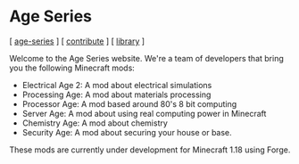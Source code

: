 # Age Series

[ [age-series](/) ] [ [contribute](contribute) ] [ [library](library) ]

Welcome to the Age Series website. We're a team of developers that bring you the following Minecraft mods:

* Electrical Age 2: A mod about electrical simulations
* Processing Age: A mod about materials processing
* Processor Age: A mod based around 80's 8 bit computing
* Server Age: A mod about using real computing power in Minecraft
* Chemistry Age: A mod about chemistry
* Security Age: A mod about securing your house or base.

These mods are currently under development for Minecraft 1.18 using Forge.
